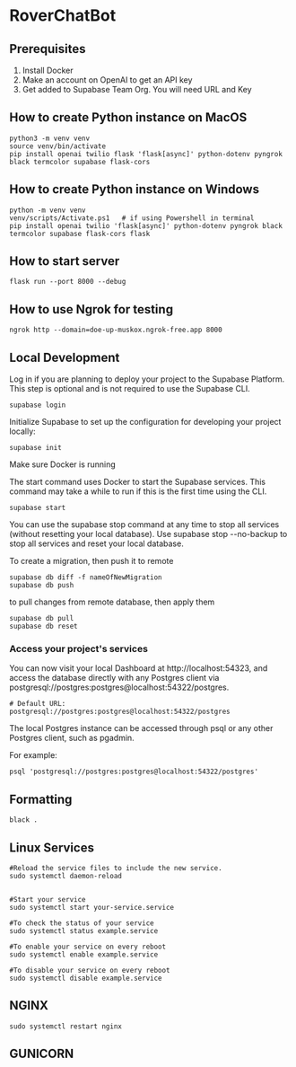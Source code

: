 # RoverChatBot

## Prerequisites

1. Install Docker
2. Make an account on OpenAI to get an API key
3. Get added to Supabase Team Org. You will need URL and Key


## How to create Python instance on MacOS

```
python3 -m venv venv
source venv/bin/activate
pip install openai twilio flask 'flask[async]' python-dotenv pyngrok black termcolor supabase flask-cors
```


## How to create Python instance on Windows
```
python -m venv venv
venv/scripts/Activate.ps1   # if using Powershell in terminal
pip install openai twilio 'flask[async]' python-dotenv pyngrok black termcolor supabase flask-cors flask
```



## How to start server

```
flask run --port 8000 --debug 
```


## How to use Ngrok for testing

```
ngrok http --domain=doe-up-muskox.ngrok-free.app 8000
```

## Local Development

Log in if you are planning to deploy your project to the Supabase Platform. This step is optional and is not required to use the Supabase CLI.

```
supabase login
```

Initialize Supabase to set up the configuration for developing your project locally:

```
supabase init
```

Make sure Docker is running

The start command uses Docker to start the Supabase services.
This command may take a while to run if this is the first time using the CLI.

```
supabase start
```

You can use the supabase stop command at any time to stop all services (without resetting your local database). Use supabase stop --no-backup to stop all services and reset your local database.

To create a migration, then push it to remote

```
supabase db diff -f nameOfNewMigration
supabase db push
```

to pull changes from remote database, then apply them

```
supabase db pull
supabase db reset
```

### Access your project's services

You can now visit your local Dashboard at http://localhost:54323, and access the database directly with any Postgres client via postgresql://postgres:postgres@localhost:54322/postgres.

```
# Default URL:
postgresql://postgres:postgres@localhost:54322/postgres
```

The local Postgres instance can be accessed through psql
or any other Postgres client, such as pgadmin.

For example:

```
psql 'postgresql://postgres:postgres@localhost:54322/postgres'
```

## Formatting

```
black .
```

## Linux Services

```
#Reload the service files to include the new service.
sudo systemctl daemon-reload


#Start your service
sudo systemctl start your-service.service

#To check the status of your service
sudo systemctl status example.service

#To enable your service on every reboot
sudo systemctl enable example.service

#To disable your service on every reboot
sudo systemctl disable example.service
```

## NGINX

```
sudo systemctl restart nginx
```

## GUNICORN
